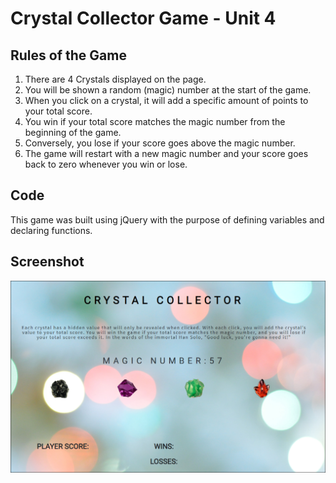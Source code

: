 # Crystal Collector Game - Unit 4

## Rules of the Game
1. There are 4 Crystals displayed on the page.
2. You will be shown a random (magic) number at the start of the game.
3. When you click on a crystal, it will add a specific amount of points to your total score.
4. You win if your total score matches the magic number from the beginning of the game.
5. Conversely, you lose if your score goes above the magic number.
6. The game will restart with a new magic number and your score goes back to zero whenever you win or lose.

## Code
This game was built using jQuery with the purpose of defining variables and declaring functions.

## Screenshot
![Screenshot](./assets/images/crystalGameScreenShot.PNG)
